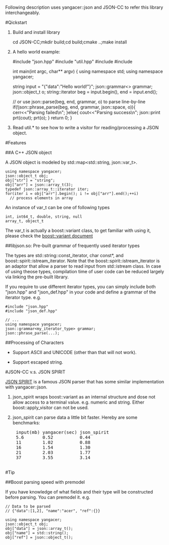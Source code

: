 <link href="markdown.css" rel="stylesheet" type="text/css"><link/>

Following description uses yangacer::json and JSON-CC to refer this library
interchangeably.

#Qickstart

1. Build and install library <p/>

    cd JSON-CC;mkdir build;cd build;cmake ..;make install

2. A hello world example: <p/>

    #include "json.hpp"
    #include "util.hpp"
    #include <string>
    #include <iostream>

    int main(int argc, char** argv)
    {
      using namespace std;
      using namespace yangacer;
      
      string input = "{\"data\":\"Hello world!\"}";
      json::grammar<> grammar; 
      json::object_t o;
      string::iterator 
        beg = input.begin(),
        end = input.end();

      // or use json::parse(beg, end, grammar, o) to parse line-by-line
      if(!json::phrase_parse(beg, end, grammar, json::space, o)){ 
        cerr<<"Parsing failed\n";
      }else{
        cout<<"Parsing success\n";
        json::print prt(cout);
        prt(o);
      }
      return 0;
    }    

3. Read util.\* to see how to write a visitor for reading/processing a JSON
   object.

#Features

##A C++ JSON object 

A JSON object is modeled by std::map&lt;std::string, json::var\_t&gt;. 

    using namespace yangacer;
    json::object_t obj;
    obj["str"] = "string"; 
    obj["arr"] = json::array_t(3);
    typedef json::array_t::iterator iter;
    for(iter i = obj["arr"].begin(); i != obj["arr"].end();++i)
      // process elements in array

An instance of var\_t can be one of following types

    int, int64_t, double, string, null
    array_t, object_t

The var\_t is actually a boost::variant class, to get familiar with using it,
please check the [boost::variant
document](http://www.boost.org/doc/libs/1_49_0/doc/html/variant/tutorial.html)

##libjson.so: Pre-built grammar of frequently used iterator types

The types are std::string::const\_iterator, char const\*, and boost::spirit::istream\_iterator.
Note that the boost::spirit::istream\_iterator is an adaptor that allow a parser to
read input from std::istream class. In case of using theose types, compilation time of user code can be
reduced largely via linking the pre-built library.

If you require to use different iterator types, you can simply include both
"json.hpp" and "json\_def.hpp" in your code and define a grammar of the
iterator type. e.g.

    #include "json.hpp"
    #include "json_def.hpp"

    // ...
    using namespace yangacer;
    json::grammar<my_iterator_type> grammar;
    json::phrase_parse(...);

##Processing of Characters 
  
  - Support ASCII and UNICODE (other than that will not work). 

  - Support escaped string.

#JSON-CC v.s. JSON SPIRIT

[JSON SPIRIT](http://www.codeproject.com/Articles/20027/JSON-Spirit-A-C-JSON-Parser-Generator-Implemented) 
is a famous JSON parser that has some similar implementation with
yangacer::json.

1. json\_spirit wraps boost::variant as an internal structure and dose not
   allow access to a terminal value. e.g. numeric and string. Either
   boost::apply\_visitor can not be used.

2. json\_spirit can parse data a little bit faster. Hereby are some
   benchmarks:
  
  <pre>
    input(mb) yangacer(sec) json_spirit
    5.6       0.52          0.44
    11        1.02          0.88
    16        1.54          1.30
    21        2.03          1.77
    37        3.55          3.14
  </pre>

#Tip

##Boost parsing speed with premodel

  If you have knowledge of what fields and their type will be constructed
  before parsing. You can premodel it. e.g.

    // Data to be parsed
    // {"data":[1,2], "name":"acer", "ref":{}}

    using namespace yangacer;
    json::object_t obj;
    obj["data"] = json::array_t();
    obj["name"] = std::string();
    obj["ref"] = json::object_t();

